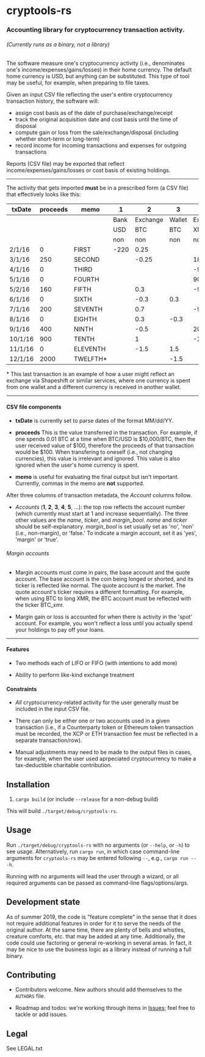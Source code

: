 # cryptools-rs

### Accounting library for cryptocurrency transaction activity.

###### (Currently runs as a binary, not a library)

The software measure one's cryptocurrency activity (i.e., denominates one's income/expenses/gains/losses) in their home currency.
The default home currency is USD, but anything can be substituted.
This type of tool may be useful, for example, when preparing to file taxes.

Given an input CSV file reflecting the user's entire cryptocurrency transaction history, the software will:

* assign cost basis as of the date of purchase/exchange/receipt
* track the original acquisition date and cost basis until the time of disposal
* compute gain or loss from the sale/exchange/disposal (including whether short-term or long-term)
* record income for incoming transactions and expenses for outgoing transactions

Reports (CSV file) may be exported that reflect income/expenses/gains/losses or cost basis of existing holdings.

---

The activity that gets imported **must** be in a prescribed form (a CSV file) that effectively looks like this:


|txDate |proceeds|memo    |1     |2       |3      |4       |5           |
|-------|--------|--------|------|--------|-------|--------|------------|
|       |        |        |Bank  |Exchange|Wallet |Exchange|Simplewallet|
|       |        |        |USD   |BTC     |BTC    |XMR     |XMR         |
|       |        |        |non   |non     |non    |non     |non         |
|2/1/16 |0       |FIRST   |-220  |0.25    |       |        |            |
|3/1/16 |250     |SECOND  |      |-0.25   |       |180     |            |
|4/1/16 |0       |THIRD   |      |        |       |-90     |90          |
|5/1/16 |0       |FOURTH  |      |        |       |90      |-90         |
|5/2/16 |160     |FIFTH   |      |0.3     |       |-90     |            |
|6/1/16 |0       |SIXTH   |      |-0.3    |0.3    |        |            |
|7/1/16 |200     |SEVENTH |      |0.7     |       |-90     |            |
|8/1/16 |0       |EIGHTH  |      |0.3     |-0.3   |        |            |
|9/1/16 |400     |NINTH   |      |-0.5    |       |200     |            |
|10/1/16|900     |TENTH   |      |1       |       |-200    |            |
|11/1/16|0       |ELEVENTH|      |-1.5    |1.5    |        |            |
|12/1/16|2000    |TWELFTH*|      |        |-1.5   |        |400         |

\* This last transaction is an example of how a user might reflect an exchange via Shapeshift or similar services, where one currency is spent from one wallet and a different currency is received in another wallet.

---

#### CSV file components

* **txDate** is currently set to parse dates of the format MM/dd/YY.

* **proceeds** This is the value transferred in the transaction.
For example, if one spends 0.01 BTC at a time when BTC/USD is $10,000/BTC, then the user received value of $100, therefore the proceeds of that transaction would be $100.
When transfering to oneself (i.e.,  not changing currencies), this value is irrelevant and ignored.
This value is also ignored when the user's home currency is spent.

* **memo** is useful for evaluating the final output but isn't important.
Currently, commas in the memo are **not** supported.

After three columns of transaction metadata, the *Account* columns follow.

* *Accounts* (**1**, **2**, **3**, **4**, **5**, ...): the top row reflects the account number (which currently must start at 1 and increase sequentially).
The three other values are the *name*, *ticker*, and *margin_bool*.
*name* and *ticker* should be self-explanatory.
*margin_bool* is set usually set as 'no', 'non' (i.e., non-margin), or 'false.'
To indicate a margin account, set it as 'yes', 'margin' or 'true'.

###### Margin accounts

* Margin accounts must come in pairs, the base account and the quote account.
The base account is the coin being longed or shorted, and its ticker is reflected like normal.
The quote account is the market.
The quote account's ticker requires a different formatting.
For example, when using BTC to long XMR, the BTC account must be reflected with the ticker BTC_xmr.

* Margin gain or loss is accounted for when there is activity in the 'spot' account.
For example, you won't reflect a loss until you actually spend your holdings to pay off your loans.

---

#### Features

* Two methods each of LIFO or FIFO (with intentions to add more)

* Ability to perform like-kind exchange treatment

#### Constraints

* *All* cryptocurrency-related activity for the user generally must be included in the input CSV file.

* There can only be either one or two accounts used in a given transaction (i.e., if a Counterparty token or Ethereum token transaction must be recorded, the XCP or ETH transaction fee must be reflected in a separate transaction/row).

* Manual adjustments may need to be made to the output files in cases, for example, when the user used aprpeciated cryptocurrency to make a tax-deductible charitable contribution.

## Installation

1. `cargo build` (or include `--release` for a non-debug build)

This will build `./target/debug/cryptools-rs`.

## Usage

Run `./target/debug/cryptools-rs` with no arguments (or `--help`, or `-h`) to see usage.
Alternatively, run `cargo run`, in which case command-line arguments for `cryptools-rs` may be entered following `--`, e.g., `cargo run -- -h`.

Running with no arguments will lead the user through a wizard, or all required arguments can be passed as command-line flags/options/args.

## Development state

As of summer 2019, the code is "feature complete" in the sense that it does not require additional features in order for it to serve the needs of the original author.
At the same time, there are plenty of bells and whistles, creature comforts, etc. that may be added at any time.
Additionally, the code could use factoring or general re-working in several areas.
In fact, it may be nice to use the business logic as a library instead of running a full binary.

## Contributing

* Contributors welcome. New authors should add themselves to the `AUTHORS` file.

* Roadmap and todos: we're working through items in [Issues](https://github.com/scoobybejesus/cryptools-rs/issues); feel free to tackle or add issues.

## Legal

See LEGAL.txt
